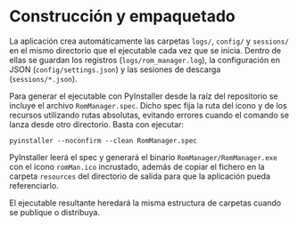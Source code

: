 # Construcción y empaquetado

La aplicación crea automáticamente las carpetas `logs/`, `config/` y `sessions/`
en el mismo directorio que el ejecutable cada vez que se inicia. Dentro de
ellas se guardan los registros (`logs/rom_manager.log`), la configuración en
JSON (`config/settings.json`) y las sesiones de descarga (`sessions/*.json`).

Para generar el ejecutable con PyInstaller desde la raíz del repositorio se
incluye el archivo ``RomManager.spec``. Dicho spec fija la ruta del icono y de
los recursos utilizando rutas absolutas, evitando errores cuando el comando se
lanza desde otro directorio. Basta con ejecutar:

```
pyinstaller --noconfirm --clean RomManager.spec
```

PyInstaller leerá el spec y generará el binario ``RomManager/RomManager.exe``
con el icono ``romMan.ico`` incrustado, además de copiar el fichero en la
carpeta ``resources`` del directorio de salida para que la aplicación pueda
referenciarlo.

El ejecutable resultante heredará la misma estructura de carpetas cuando se
publique o distribuya.
